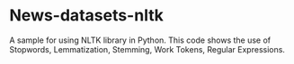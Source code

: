 # News-datasets-nltk

A sample for using NLTK library in Python.
This code shows the use of Stopwords, Lemmatization, Stemming, Work Tokens, Regular Expressions.
